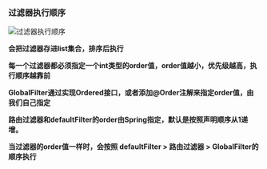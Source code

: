 ### 过滤器执行顺序



![过滤器执行顺序](E:\笔记整理\微服务技术\图解\过滤器执行顺序.png)



**会把过滤器存进list集合，排序后执行**



**每一个过滤器都必须指定一个int类型的order值，order值越小，优先级越高，执行顺序越靠前**

**GlobalFilter通过实现Ordered接口，或者添加@Order注解来指定order值，由我们自己指定**

**路由过滤器和defaultFilter的order由Spring指定，默认是按照声明顺序从1递增。**

**当过滤器的order值一样时，会按照 defaultFilter > 路由过滤器 > GlobalFilter的顺序执行**